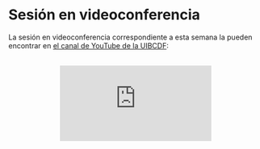 # Sesión en videoconferencia

La sesión en videoconferencia correspondiente a esta semana la pueden encontrar en [el canal de
YouTube de la UIBCDF](https://www.youtube.com/@uibcdf):

<br>

<div align="center">
<iframe class="video-container" id="player" type="text/html"
src="https://www.youtube.com/embed/y827UZak2xQ?enablejsapi=1&origin=https://www.uibcdf.org"
frameborder="0">
</iframe>
</div>

<br>
